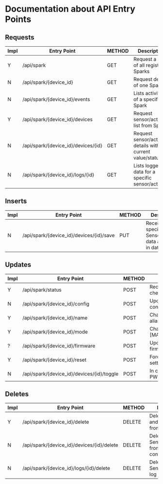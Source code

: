 Documentation about API Entry Points
====================================

Requests
--------

Impl | Entry Point | METHOD | Description
-----|-------------|--------|------------
Y | /api/spark                          | GET    | Request a list of all registered Sparks
N | /api/spark/{device_id}              | GET    | Request details of one Spark
N | /api/spark/{device_id}/events       | GET    | Lists activities of a specific Spark
Y | /api/spark/{device_id}/devices      | GET    | Request sensor/actuator list from Spark
N | /api/spark/{device_id}/devices/{id} | GET    | Request sensor/actuator details with current value/status
N | /api/spark/{device_id}/logs/{id}    | GET    | Lists logged data for a specific sensor/actuator

Inserts
-------

Impl | Entry Point | METHOD | Description
-----|-------------|--------|------------
N | /api/spark/{device_id}/devices/{id}/save  | PUT   | Receive for a specific Sensor/Actuator data and store in database

Updates
-------

Impl | Entry Point | METHOD | Description
-----|-------------|--------|------------
Y | /api/spark/status                          | POST   | Receive Spark status updates and check in Spark
N | /api/spark/{device_id}/config              | POST   | Updates Sparks Sensor/Actuator configuration
Y | /api/spark/{device_id}/name                | POST   | Change name of spark, used as alias
Y | /api/spark/{device_id}/mode                | POST   | Change mode to either [MANUAL,LOGGING,AUTOMATIC]
? | /api/spark/{device_id}/firmware            | POST   | Updates Spark with latest firmware
Y | /api/spark/{device_id}/reset               | POST   | Force Spark to reset/clear all settings
N | /api/spark/{device_id}/devices/{id}/toggle | POST   | In case device is an Actuator or PWM device change the state

Deletes
-------

Impl | Entry Point | METHOD | Description
-----|-------------|--------|------------
Y | /api/spark/{device_id}/delete              | DELETE | Deletes a Spark and all its data from database
N | /api/spark/{device_id}/devices/{id}/delete | DELETE | Deletes the Sensor/Actuator from this Sparks configuration
N | /api/spark/{device_id}/logs/{id}/delete    | DELETE | Deletes the Sensors/Actuators log data
